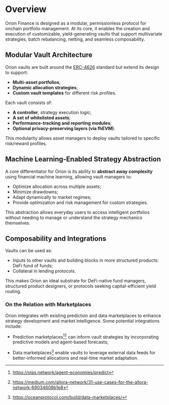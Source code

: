 # Overview

Orion Finance is designed as a modular, permissionless protocol for onchain portfolio management. At its core, it enables the creation and execution of customizable, yield-generating vaults that support multivariate strategies, batch rebalancing, netting, and seamless composability.

## Modular Vault Architecture

Orion vaults are built around the [ERC-4626](https://eips.ethereum.org/EIPS/eip-4626) standard but extend its design to support:
- **Multi-asset portfolios**;
- **Dynamic allocation strategies**;
- **Custom vault templates** for different risk profiles.

Each vault consists of:
- **A controller**, strategy execution logic;
- **A set of whitelisted assets**;
- **Performance-tracking and reporting modules**;
- **Optional privacy-preserving layers (via fhEVM)**.

This modularity allows asset managers to deploy vaults tailored to specific risk/reward profiles.

## Machine Learning-Enabled Strategy Abstraction

A core differentiator for Orion is its ability to **abstract away complexity** using financial machine learning, allowing vault managers to:
- Optimize allocation across multiple assets;
- Minimize drawdowns;
- Adapt dynamically to market regimes;
- Provide optimization and risk management for custom strategies.

This abstraction allows everyday users to access intelligent portfolios without needing to manage or understand the strategy mechanics themselves.

## Composability and Integrations

Vaults can be used as:
- Inputs to other vaults and building blocks in more structured products: DeFi fund of funds;
- Collateral in lending protocols.

This makes Orion an ideal substrate for DeFi-native fund managers, structured product designers, or protocols seeking capital-efficient yield routing.

### On the Relation with Marketplaces

Orion integrates with existing prediction and data marketplaces to enhance strategy development and market intelligence. Some potential integrations include:

- Prediction marketplaces[^1][^2] can inform vault strategies by incorporating predictive models and agent-based forecasts;

- Data marketplaces[^3] enable vaults to leverage external data feeds for better-informed allocations and real-time market adaptation.

[^1]: https://olas.network/agent-economies/predict
[^2]: https://medium.com/allora-network/31-use-cases-for-the-allora-network-69034608b1e8
[^3]: https://oceanprotocol.com/build/data-marketplaces/